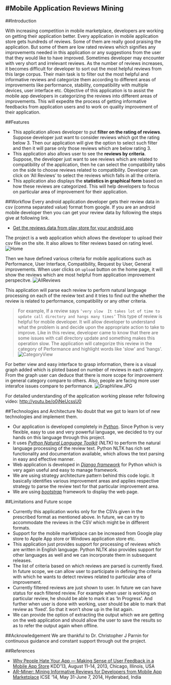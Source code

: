 #Mobile Application Reviews Mining
-----
##Introduction

With increasing competition in mobile marketplace, developers are working on getting their application better.
Every application in mobile application store gets hundreds of reviews. Some of them are really good praising the application. But some of them are low rated reviews which signifies any improvements needed in this application or any suggestions from the user that they would like to have improved. Sometimes developer may encounter with very short and irrelevant reviews. As the number of reviews increases, it becomes difficult for developer to sort out the most helpful reviews from this large corpus. Their main task is to filter out the most helpful and informative reviews and categorize them according to different areas of improvements like performance, stability, compatibility with multiple devices, user interface etc. Objective of this application is to assist the mobile app developers in categorizing the reviews into different areas of improvements. This will expedite the process of getting informative feedbacks from application users and to work on quality improvement of their application.

##Features

* This application allows developer to put **filter on the rating of reviews**. Suppose developer just want to consider reviews which got the rating below 3. Then our application will give the option to select such filter and then it will parse only those reviews which are below rating 3.
* This application also allows user to see the **reviews by criteria**. Suppose, the developer just want to see reviews which are related to compatibility of the application, then he can select the compatibility tabs on the side to choose reviews related to compatibility. Developer can click on ‘All Reviews’ to select the reviews which falls in all the criteria.
* This application also displays the **statistics in graphical form** based on how these reviews are categorized. This will help developers to focus on particular area of improvement for their application.

##Workflow
Every android application developer gets their review data in csv (comma separated value) format from google. If you are an android mobile developer then you can get your review data by following the steps give at following link.
- [Get the reviews data from play store for your android app]

The project is a web application which allows the developer to upload their csv file on the site. It also allows to filter reviews based on rating level.
![Home](https://github.ncsu.edu/CSC510-Fall2014/Technical-AppReviews/raw/master/MobileAppReviews/ReviewMiner/static/Images/HomePage.jpg)

Then we have defined various criteria for mobile applications such as Performance, User Interface, Compatibility, Request by User, General improvements. When user clicks on `upload` button on the home page, it will show the reviews which are most helpful from application improvement perspecitve.
![AllReviews](https://github.ncsu.edu/CSC510-Fall2014/Technical-AppReviews/raw/master/MobileAppReviews/ReviewMiner/static/Images/AllReviews.JPG)


This application will parse each review to perform natural language processing on each of the review text and it tries to find out the whether the review is related to performance, compatibility or any other criteria.

>For example, If a review says `‘very slow	It takes lot of time to update call directory and hangs many times’` This type of review is helpful for mobile developer. It will allow developer to understand what the problem is and decide upon the appropriate action to take to improve. Like in this review, developer came to know that there are some issues with call directory update and something makes this operation slow. The application will categorize this review in the category of Performance and highlight words like 'slow' and  'hangs'.
![CategoryView](https://github.ncsu.edu/CSC510-Fall2014/Technical-AppReviews/raw/master/MobileAppReviews/ReviewMiner/static/Images/CategoryView.JPG)

For better view and easy interface to grasp information, there is a visual graph added which is ploted based on number of reviews in each category. From the graph user can deduce that there is more scope for improvement in general category compare to others. Also, people are facing more user interafce issues compare to performance.
![GraphView.JPG](https://github.ncsu.edu/CSC510-Fall2014/Technical-AppReviews/raw/master/MobileAppReviews/ReviewMiner/static/Images/GraphView.JPG)


For detailed understanding of the application working please refer following video: 
http://youtu.be/o0jNeUcssU0



##Technologies and Architecture
No doubt that we got to learn lot of new technologies and implement them. 
* Our application is developed completely in *[Python]*. Since Python is very flexible, easy to use and very powerful language, we decided to try our hands on this language through this project.
* It uses *[Python Natural Language Toolkit] (NLTK)* to perform the natural language processing of the review text. Python NLTK has rich set functionality and documentation available, which allows the text parsing in easy and effective manner.
* Web application is developed in *[Django framework]* for Python which is very again useful and easy to manage framework.
* We are using strategy architecture pattern behind this code logic. It basically identifies various improvement areas and applies respective strategy to parse the review text for that particular improvement area.
* We are using *[bootstrap]* framework to display the web page. 


##Limitations and Future scope
* Currently this application works only for the CSVs given in the prescribed format as mentioned above. In future, we can try to accommodate the reviews in the CSV which might be in different formats.
* Support for the mobile marketplace can be increased from Google play store to Apple App store or Windows application store etc.
* This application just provides support for processing of reviews which are written in English language. Python NLTK also provides support for other languages as well and we can incorporate them in subsequent releases.
* The list of criteria based on which reviews are parsed is currently fixed.  In future scope, we can allow user to participate in defining the criteria with which he wants to detect reviews related to particular area of improvement.
* Currently filtered reviews are just shown to user. In future we can have status for each filtered review. For example when user is working on particular review, he should be able to mark it as ‘In Progress’. And further when user is done with working, user should be able to mark that review as ‘fixed’. So that it won’t show up in the list again.
* We can provide the option of extracting the output which we are getting on the web application and should allow the user to save the results so as to refer the output again when offline.

##Acknowledgement
We are thankful to Dr. Christopher J Parnin for continuous guidance and constant support through out the project.

##References
* [Why People Hate Your App — Making Sense of User Feedback in a Mobile App Store]
KDD’13, August 11–14, 2013, Chicago, Illinois, USA
* [AR-Miner: Mining Informative Reviews for Developers from Mobile App Marketplace]
ICSE ’14, May 31-June 7, 2014, Hyderabad, India

[Get the reviews data from play store for your android app]:(https://support.google.com/googleplay/android-developer/answer/138230?hl=en)
[Python]:(https://www.python.org/)
[Python Natural Language Toolkit]:(http://www.nltk.org/)
[Django framework]:(https://www.djangoproject.com/)
[bootstrap]:(http://getbootstrap.com/)
[Dr. Christopher J Parnin]:(http://www.chrisparnin.me/)
[Why People Hate Your App — Making Sense of User Feedback in a Mobile App Store]:(http://www.cs.cmu.edu/~leili/pubs/fu-kdd2013-wiscom.pdf)
[AR-Miner: Mining Informative Reviews for Developers from Mobile App Marketplace]:(http://www.cais.ntu.edu.sg/~nchen1/AR-Miner/icse14-preprint.pdf)
